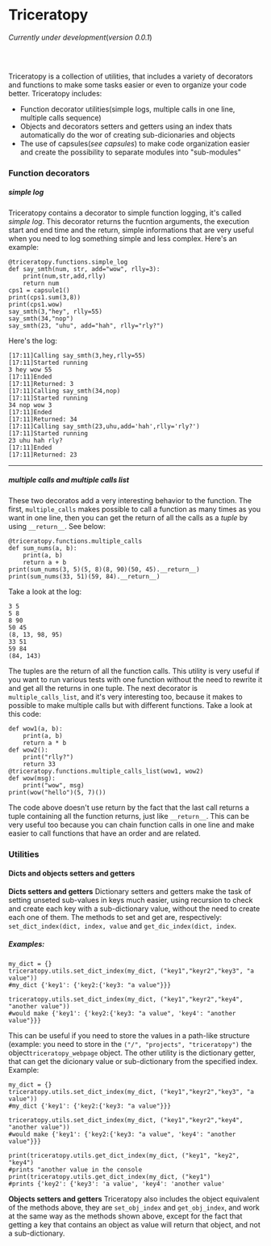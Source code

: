 # Triceratopy
_Currently under development_(*version 0.0.1*) 
##### &nbsp;
Triceratopy is a collection of utilities, that includes a variety of decorators and functions to make some tasks easier or even to organize your code better. Triceratopy includes:
- Function decorator utilities(simple logs, multiple calls in one line, multiple calls sequence)
- Objects and decorators setters and getters using an index thats automatically do the wor of creating sub-dicionaries and objects
- The use of capsules(_see capsules_) to make code organization easier and create the possibility to separate modules into "sub-modules"
### Function decorators
##### **simple log**
Triceratopy contains a decorator to simple function logging, it's called *simple log*. This decorator returns the fucntion arguments, the execution start and end time and the return, simple informations that are very useful when you need to log something simple and less complex. Here's an example:

    @triceratopy.functions.simple_log
    def say_smth(num, str, add="wow", rlly=3):
        print(num,str,add,rlly)
        return num
    cps1 = capsule1()
    print(cps1.sum(3,8))
    print(cps1.wow)
    say_smth(3,"hey", rlly=55)
    say_smth(34,"nop")
    say_smth(23, "uhu", add="hah", rlly="rly?")

Here's the log:

    [17:11]Calling say_smth(3,hey,rlly=55)
    [17:11]Started running
    3 hey wow 55
    [17:11]Ended
    [17:11]Returned: 3
    [17:11]Calling say_smth(34,nop)
    [17:11]Started running
    34 nop wow 3
    [17:11]Ended
    [17:11]Returned: 34
    [17:11]Calling say_smth(23,uhu,add='hah',rlly='rly?')
    [17:11]Started running
    23 uhu hah rly?
    [17:11]Ended
    [17:11]Returned: 23
___
##### **multiple calls and multiple calls list**
These two decoratos add a very interesting behavior to the function. The first, `multiple_calls` makes possible to call a function as many times as you want in one line, then you can get the return of all the calls as a _tuple_ by using `__return__`. See below:

    @triceratopy.functions.multiple_calls
    def sum_nums(a, b):
        print(a, b)
        return a + b
    print(sum_nums(3, 5)(5, 8)(8, 90)(50, 45).__return__)
    print(sum_nums(33, 51)(59, 84).__return__)
Take a look at the log:

    3 5
    5 8
    8 90
    50 45
    (8, 13, 98, 95)
    33 51
    59 84
    (84, 143)
The tuples are the return of all the function calls. This utility is very useful if you want to run various tests with one function without the need to rewrite it and get all the returns in one tuple.
The next decorator is `multiple_calls_list`, and it's very interesting too, because it makes to possible to make multiple calls but with different functions. Take a look at this code:

    def wow1(a, b):
        print(a, b)
        return a * b
    def wow2():
        print("rlly?")
        return 33
    @triceratopy.functions.multiple_calls_list(wow1, wow2)
    def wow(msg):
        print("wow", msg) 
    print(wow("hello")(5, 7)())
The code above doesn't use return by the fact that the last call returns a tuple containing all the function returns, just like `__return__`. This can be very useful too because you can chain function calls in one line and make easier to call functions that have an order and are related.
### Utilities
#### Dicts and objects setters and getters
**Dicts setters and getters**
Dictionary setters and getters make the task of setting unseted sub-values in keys much easier, using recursion to check and create each key with a sub-dictionary value, without the need to create each one of them. The methods to set and get are, respectively: `set_dict_index(dict, index, value` and `get_dic_index(dict, index`.
##### Examples: 
    my_dict = {}
    triceratopy.utils.set_dict_index(my_dict, ("key1","keyr2","key3", "a value"))
    #my_dict {'key1': {'key2:{'key3: "a value"}}}
    
    triceratopy.utils.set_dict_index(my_dict, ("key1","keyr2","key4", "another value")) 
    #would make {'key1': {'key2:{'key3: "a value", 'key4': "another value"}}}
    
This can be useful if you need to store the values in a path-like structure (example: you need to store in the `("/", "projects", "triceratopy")` the object`triceratopy_webpage` object. The other utility is the dictionary getter, that can get the dicionary value or sub-dictionary from the specified index. Example:
   
    my_dict = {}
    triceratopy.utils.set_dict_index(my_dict, ("key1","keyr2","key3", "a value"))
    #my_dict {'key1': {'key2:{'key3: "a value"}}}
    
    triceratopy.utils.set_dict_index(my_dict, ("key1","keyr2","key4", "another value")) 
    #would make {'key1': {'key2:{'key3: "a value", 'key4': "another value"}}}
    
    print(triceratopy.utils.get_dict_index(my_dict, ("key1", "key2", "key4")
    #prints "another value in the console
    print(triceratopy.utils.get_dict_index(my_dict, ("key1")
    #prints {'key2': {'key3': 'a value', 'key4': 'another value'
**Objects setters and getters**
Triceratopy also includes the object equivalent of the methods above, they are `set_obj_index` and `get_obj_index`, and work at the same way as the methods shown above, except for the fact that getting a key that contains an object as value will return that object, and not a sub-dictionary.


